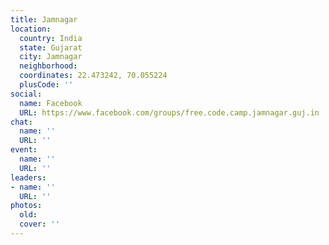 ```yaml
---
title: Jamnagar
location:
  country: India
  state: Gujarat
  city: Jamnagar
  neighborhood: 
  coordinates: 22.473242, 70.055224
  plusCode: ''
social:
  name: Facebook
  URL: https://www.facebook.com/groups/free.code.camp.jamnagar.guj.in
chat:
  name: ''
  URL: ''
event:
  name: ''
  URL: ''
leaders:
- name: ''
  URL: ''
photos:
  old: 
  cover: ''
---
```

